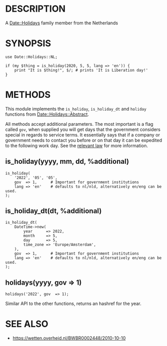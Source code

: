 # DESCRIPTION

A [Date::Holidays](https://metacpan.org/pod/Date%3A%3AHolidays) family member from the Netherlands

# SYNOPSIS

    use Date::Holidays::NL;

    if (my $thing = is_holiday(2020, 5, 5, lang => 'en')) {
        print "It is $thing!", $/; # prints 'It is Liberation day!'
    }

# METHODS

This module implements the `is_holiday`, `is_holiday_dt` and `holiday`
functions from [Date::Holidays::Abstract](https://metacpan.org/pod/Date%3A%3AHolidays%3A%3AAbstract).

All methods accept additional parameters. The most important is a flag called
`gov`, when supplied you will get days that the government considers special
in regards to service terms. It essentially says that if a company or
government needs to contact you before or on that day it can be expedited to
the following work day. See the [relevant
law](https://wetten.overheid.nl/BWBR0002448/2010-10-10) for more information.

## is\_holiday(yyyy, mm, dd, %additional)

    is_holiday(
        '2022', '05', '05',
        gov  => 1,      # Important for government institutions
        lang => 'en'    # defaults to nl/nld, alternatively en/eng can be used.
    );

## is\_holiday\_dt(dt, %additional)

    is_holiday_dt(
        DateTime->new(
            year      => 2022,
            month     => 5,
            day       => 5,
            time_zone => 'Europe/Amsterdam',
        ),
        gov  => 1,      # Important for government institutions
        lang => 'en'    # defaults to nl/nld, alternatively en/eng can be used.
    );

## holidays(yyyy, gov => 1)

    holidays('2022', gov  => 1);

Similar API to the other functions, returns an hashref for the year.

# SEE ALSO

- https://wetten.overheid.nl/BWBR0002448/2010-10-10
